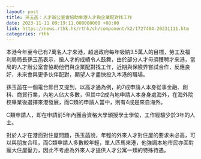 ```yaml
---
layout: post
title: 孫玉菡：人才辦公室會協助來港人才與企業配對找工作
date: 2023-11-11 09:19:11.000000000 +08:00
link: https://news.rthk.hk/rthk/ch/component/k2/1727404-20231111.htm
categories: rthk
---
```


本港今年至今已有7萬名人才來港，超過政府每年吸納3.5萬人的目標，勞工及福利局局長孫玉菡表示，搶人才的成績令人鼓舞，由於部分人才毋須獲聘才來港，當局的人才辦公室會協助他們與企業配對找工作，近期與保險界嘗試合作，反應良好，未來會與更多伙伴配對，期望人才盡快投入本港的職場。

孫玉菡在一個電台節目又提到，以高才通為例，約7成申請人本身從事金融、創科、商貿行業，內地人佔大多數，但其中2成內地申請人本身身處海外，在海外院校畢業後選擇來港發展，而C類的申請人當中，則有4成是來自海外。

C類申請人，即在申請前5年內獲合資格大學頒授學士學位，工作經驗少於3年的人士。

對於人才在港面對住屋問題，孫玉菡說，年輕的外來人才對住屋的要求未必高，可以與朋友合租，而C類申請人多數較年輕，單人匹馬來港，他強調本地市民亦面對龐大住屋壓力，因此不考慮為外來人才提供人才公寓一類的特殊待遇。
